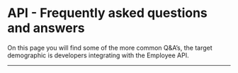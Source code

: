 # API - Frequently asked questions and answers

On this page you will find some of the more common Q&A’s, the target demographic is developers integrating with the Employee API.

---
